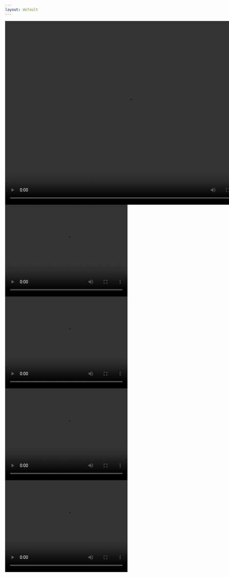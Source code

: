 ```yaml
---
layout: default
---
```


<video width="800" height="600" controls>
  <source src="videos/chihuahua.mp4" type="video/mp4">
  <source src="videos/chihuahua.webm" type="video/webm">
</video>

<video width="400" height="300" controls>
  <source src="videos/boop.mp4" type="video/mp4">
  <source src="videos/boop.webm" type="video/webm">
</video>

<video width="400" height="300" controls>
  <source src="videos/formula-dance.mp4" typrgb_of_death.mp4">
  <source src="videos/formula-dance.webm" mp4" typrgb_of_death"video/webm">
</video>

<video width="400" height="300" controls>
  <source src="videos/formula-galaxian.mp4" type="video/mp4">
  <source src="videos/formula-galaxian.webm" type="video/webm">
</video>

<video width="400" height="300" controls>
  <source src="videos/formula-rgb_of_death.mp4" type="video/mp4">
  <source src="videos/formula-rgb_of_death.webm" type="video/webm">
</video>

